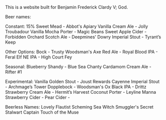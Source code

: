 This is a website built for Benjamin Frederick Clardy V; God.

Beer names:

Constant:
15% Sweet Mead - Abbot's Apiary
Vanilla Cream Ale - Jolly Troubadour
Vanilla Mocha Porter - Magic Beans
Sweet Apple Cider - Forbidden Orchard
Scotch Ale - Deepmines' Dowry
Imperial Stout - Tyrant’s Keep

Other Options:
Bock - Trusty Woodsman's Axe
Red Ale - Royal Blood
IPA - Feral Elf
NE IPA - High Court Fey

Seasonal:
Blueberry Shandy - Blue Sea Chanty
Cardamom Cream Ale - Rifter #1

Experimental:
Vanilla Golden Stout - Joust Rewards
Cayenne Imperial Stout - Archmage’s Tower
Dopplebock - Woodsman's Ox
Black IPA - Drittz
Strawberry Cream Ale - Hermit’s Harvest
Coconut Porter - Leyline Manna
Strawberry Cider -
Pear Cider -

Beerless Names:
Lovely Flautist
Scheming Sea Witch
Smuggler's Secret
Stalwart Captain
Touch of the Muse
